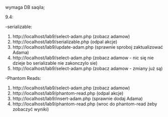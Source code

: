
wymaga DB saqila;

9.4:

-serializable:
 1. http://localhost/lab9/select-adam.php (zobacz adamow)
 2. http://localhost/lab9/serializable.php (odpal akcje)
 3. http://localhost/lab9/update-adam.php (sprawnie sproboj zaktualizować Adama)
 4. http://localhost/lab9/select-adam.php (zobacz adamow - nic się nie dzieje bo serializable nie zakonczylo sie)
 5. http://localhost/lab9/select-adam.php (zobacz adamow - zmiany już są)

-Phantom Reads:
 1. http://localhost/lab9/select-adam.php (zobacz adamow)
 2. http://localhost/lab9/phantom-read.php (odpal akcje)
 3. http://localhost/lab9/insert-adam.php (sprawnie dodaj Adama)
 4. http://localhost/lab9/phantom-read.php (wroc do phantom-read żeby zobaczyć wyniki)



